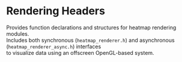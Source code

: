 # Rendering Headers

Provides function declarations and structures for heatmap rendering modules.  
Includes both synchronous (`heatmap_renderer.h`) and asynchronous (`heatmap_renderer_async.h`) interfaces  
to visualize data using an offscreen OpenGL-based system.
